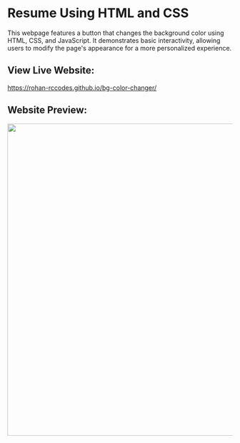# Resume Using HTML and CSS

This webpage features a button that changes the background color using HTML, CSS, and JavaScript.
It demonstrates basic interactivity, allowing users to modify the page's appearance for a more
personalized experience.
## View Live Website: 
https://rohan-rccodes.github.io/bg-color-changer/
## Website Preview:
<img src="https://github.com/Rohan-rccodes/WebDev-Workshop/blob/main/img/bgcolor-change.png" width="700">

